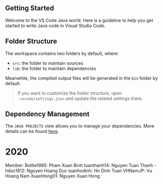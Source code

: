 ## Getting Started

Welcome to the VS Code Java world. Here is a guideline to help you get started to write Java code in Visual Studio Code.

## Folder Structure

The workspace contains two folders by default, where:

- `src`: the folder to maintain sources
- `lib`: the folder to maintain dependencies

Meanwhile, the compiled output files will be generated in the `bin` folder by default.

> If you want to customize the folder structure, open `.vscode/settings.json` and update the related settings there.

## Dependency Management

The `JAVA PROJECTS` view allows you to manage your dependencies. More details can be found [here](https://github.com/microsoft/vscode-java-dependency#manage-dependencies).

# 2020
Member:
Bottle1985: Pham Xuan Binh
tuanthanh14: Nguyen Tuan Thanh
-hduc1812: Nguyen Hoang Duc
tuanhodinh: Ho Dinh Tuan
VHNamJP: Vu Hoang Nam
XuanHong01: Nguyen Xuan Hong
